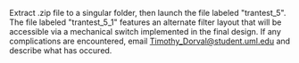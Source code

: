 Extract .zip file to a singular folder, then launch the file labeled "trantest_5". The file labeled
"trantest_5_1" features an alternate filter layout that will be accessible via a mechanical switch
implemented in the final design. If any complications are encountered, email
Timothy_Dorval@student.uml.edu and describe what has occured.
